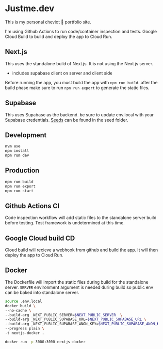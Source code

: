 # Justme.dev

This is my personal cheviot 🐑 portfolio site.

I'm using Github Actions to run code/container inspection and tests.
Google Cloud Build to build and deploy the app to Cloud Run.

## Next.js
This uses the standalone build of Next.js. It is not using the Next.js server.
- includes supabase client on server and client side

Before running the app, you must build the app with `npm run build`.
after the build phase make sure to run `npm run export` to generate the static files.

## Supabase
This uses Supabase as the backend. be sure to update env.local with your Supabase credentials. [Seeds](./seed/seed.sql) can be found in the seed folder.

## Development
```bash
nvm use
npm install
npm run dev
```

## Production
```bash
npm run build
npm run export
npm run start
```

## Github Actions CI
Code inspection workflow will add static files to the standalone server build before testing.
Test framework is undetermined at this time.

## Google Cloud build CD
Cloud build will recieve a webhook from github and build the app. It will then deploy the app to Cloud Run.

## Docker
The Dockerfile will import the static files during build for the standalone server.
`SERVER` environment argument is needed during build so public env can be baked into standalone server.

```bash
source .env.local
docker build \
--no-cache \
--build-arg _NEXT_PUBLIC_SERVER=$NEXT_PUBLIC_SERVER  \
--build-arg _NEXT_PUBLIC_SUPABASE_URL=$NEXT_PUBLIC_SUPABASE_URL \
--build-arg _NEXT_PUBLIC_SUPABASE_ANON_KEY=$NEXT_PUBLIC_SUPABASE_ANON_KEY \
--progress plain \
-t nextjs-docker .
```

```bash
docker run -p 3000:3000 nextjs-docker
```

